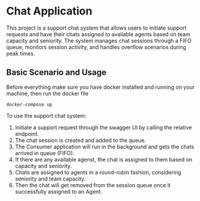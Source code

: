 # Chat Application
This project is a support chat system that allows users to initiate support requests and have their chats assigned to available agents based on team capacity and seniority. The system manages chat sessions through a FIFO queue, monitors session activity, and handles overflow scenarios during peak times.

## Basic Scenario and Usage
Before everything make sure you have docker installed and running on your machine, then run the docker file
```
docker-compose up
```
To use the support chat system:

1. Initiate a support request through the swagger UI by calling the relative endpoint.
2. The chat session is created and added to the queue.
3. The Consumer application will run in the background and gets the chats arrived in queue (FIFO).
4. If there are any available agenst, the chat is assigned to them based on capacity and seniority.
5. Chats are assigned to agents in a round-robin fashion, considering seniority and team capacity.
6. Then the chat will get removed from the session queue once it successfully assigned to an Agent.
